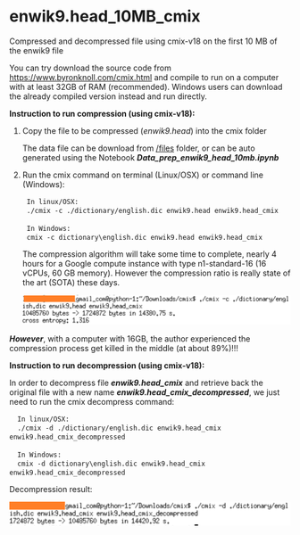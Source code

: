 # enwik9.head_10MB_cmix
Compressed and decompressed file using cmix-v18 on the first 10 MB of the enwik9 file

You can try download the source code from https://www.byronknoll.com/cmix.html and compile to run on a computer with at least 32GB of RAM (recommended). Windows users can download the already compiled version instead and run directly.

**Instruction to run compression (using cmix-v18):**
1. Copy the file to be compressed (*enwik9.head*) into the cmix folder

   The data file can be download from [/files](https://github.com/littleghost1712/enwik9_first_10MB_cmix/tree/main/files) folder, or can be auto generated using the Notebook ***Data_prep_enwik9_head_10mb.ipynb***
2. Run the cmix command on terminal (Linux/OSX) or command line (Windows):

        In linux/OSX:
        ./cmix -c ./dictionary/english.dic enwik9.head enwik9.head_cmix
        
        In Windows:
        cmix -c dictionary\english.dic enwik9.head enwik9.head_cmix
        
   The compression algorithm will take some time to complete, nearly 4 hours for a Google compute instance with type n1-standard-16 (16 vCPUs, 60 GB memory). However the compression ratio is really state of the art (SOTA) these days.
   
   ![compress_cmix](/img/cmix_compress.png)
   
***However***, with a computer with 16GB, the author experienced the compression process get killed in the middle (at about 89%)!!!

   
**Instruction to run decompression (using cmix-v18):**

In order to decompress file ***enwik9.head_cmix*** and retrieve back the original file with a new name ***enwik9.head_cmix_decompressed***, we just need to run the cmix decompress command:
      
      In linux/OSX:
      ./cmix -d ./dictionary/english.dic enwik9.head_cmix enwik9.head_cmix_decompressed

      In Windows:
      cmix -d dictionary\english.dic enwik9.head_cmix enwik9.head_cmix_decompressed
      
   Decompression result:
   
   ![compress_cmix](/img/cmix_decompress.png)
